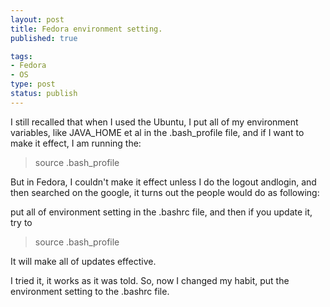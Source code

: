 ```yaml
--- 
layout: post
title: Fedora environment setting.
published: true

tags: 
- Fedora
- OS
type: post
status: publish
---
```

I still recalled that when I used the Ubuntu, I put all of my environment variables, like JAVA_HOME et al in the .bash_profile file, and if I want to make it effect, I am running the:

> source .bash_profile

But in Fedora, I couldn't make it effect unless I do the logout andlogin, and then searched on the google, it turns out the people would do as following:

put all of environment setting in the .bashrc file, and then if you update it, try to

> source .bash_profile

It will make all of updates effective.

I tried it, it works as it was told. So, now I changed my habit, put the environment setting to the .bashrc file.
